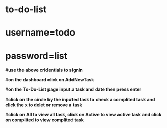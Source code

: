 # to-do-list
# username=todo
# password=list



#**use the above cridentials to signin**



#**on the dashboard click on AddNewTask**



#**on the To-Do-List page input a task and date then press enter**




#**click on the circle by the inputed task to check a complited task and click the x to delet or remove a task**





#**click on All to view all task, click on Active to view active task and click on complited to view complited task**
